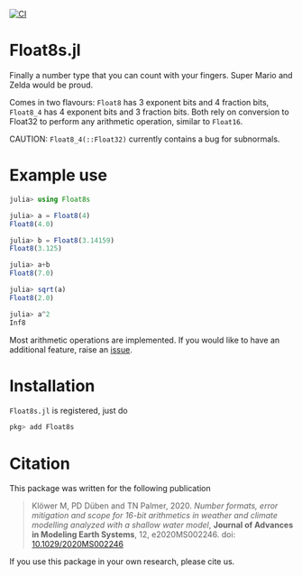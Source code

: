 [![CI](https://github.com/milankl/Float8s.jl/actions/workflows/CI.yml/badge.svg)](https://github.com/milankl/Float8s.jl/actions/workflows/CI.yml)  

# Float8s.jl
Finally a number type that you can count with your fingers. Super Mario and Zelda would be proud.

Comes in two flavours: `Float8` has 3 exponent bits and 4 fraction bits, `Float8_4` has 4 exponent bits and 3 fraction bits.
Both rely on conversion to Float32 to perform any arithmetic operation, similar to `Float16`.

CAUTION: `Float8_4(::Float32)` currently contains a bug for subnormals.

# Example use

```julia
julia> using Float8s

julia> a = Float8(4)
Float8(4.0)

julia> b = Float8(3.14159)
Float8(3.125)

julia> a+b
Float8(7.0)

julia> sqrt(a)
Float8(2.0)

julia> a^2
Inf8
```
Most arithmetic operations are implemented. If you would like to have an additional feature, raise an [issue](https://github.com/milankl/Float8s.jl/issues).

# Installation

`Float8s.jl` is registered, just do
```julia
pkg> add Float8s
```

# Citation

This package was written for the following publication

> Klöwer M, PD Düben and TN Palmer, 2020. *Number formats, error mitigation and scope for 16-bit arithmetics in weather and climate modelling analyzed with a shallow water model*, __Journal of Advances in Modeling Earth Systems__, 12, e2020MS002246. doi: [10.1029/2020MS002246](https://doi.org/10.1029/2020MS002246)

If you use this package in your own research, please cite us.
